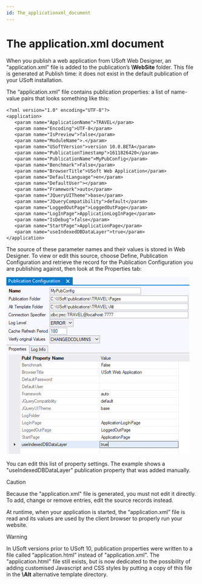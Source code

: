 ```yaml
---
id: The_applicationxml_document
---
```


# The application.xml document

When you publish a web application from USoft Web Designer, an "application.xml" file is added to the publication’s **\\WebSite** folder. This file is generated at Publish time: it does not exist in the default publication of your USoft installation.

The “application.xml” file contains publication properties: a list of name-value pairs that looks something like this:

```language-xml
<?xml version="1.0" encoding="UTF-8"?>
<application>
   <param name="ApplicationName">TRAVEL</param>
   <param name="Encoding">UTF-8</param>
   <param name="IsPreview">false</param>
   <param name="ModuleName">.</param>
   <param name="USoftVersion">version 10.0.BETA</param>
   <param name="PublicationTimestamp">1611826420</param>
   <param name="PublicationName">MyPubConfig</param>
   <param name="Benchmark">False</param>
   <param name="BrowserTitle">USoft Web Application</param>
   <param name="DefaultLanguage">en</param>
   <param name="DefaultUser"></param>
   <param name="Framework">auto</param>
   <param name="JQueryUITheme">base</param>
   <param name="JQueryCompatibility">default</param>
   <param name="LoggedOutPage">LoggedOutPage</param>
   <param name="LogInPage">ApplicationLogInPage</param>
   <param name="IsDebug">false</param>
   <param name="StartPage">ApplicationPage</param>
   <param name="useIndexedDBDataLayer">true</param>
</application>
```

The source of these parameter names and their values is stored in Web Designer. To view or edit this source, choose Define, Publication Configuration and retrieve the record for the Publication Configuration you are publishing against, then look at the Properties tab:

![](./assets/aa9b773c-6010-46a0-8f5d-97faa6b48359.png)

You can edit this list of property settings. The example shows a "useIndexedDBDataLayer" publication property that was added manually.

> [!CAUTION]
> Because the "application.xml" file is generated, you must not edit it directly. To add, change or remove entries, edit the source records instead.

At runtime, when your application is started, the “application.xml” file is read and its values are used by the client browser to properly run your website. 

> [!WARNING]
> In USoft versions prior to USoft 10, publication properties were written to a file called “application.html” instead of "application.xml". The "application.html" file still exists, but is now dedicated to the possibility of adding customised Javascript and CSS styles by putting a copy of this file in the **\\Alt** alternative template directory.